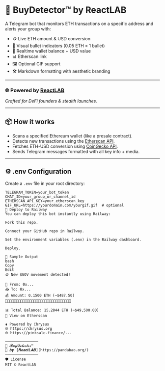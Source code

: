
# 🤖 BuyDetector™ by ReactLAB

A Telegram bot that monitors ETH transactions on a specific address and alerts your group with:

- 🪙 Live ETH amount & USD conversion
- 🔵 Visual bullet indicators (0.05 ETH = 1 bullet)
- 💼 Realtime wallet balance + USD value
- 📊 Etherscan link
- 🖼️ Optional GIF support
- 🛠️ Markdown formatting with aesthetic branding

---

### 🌐 Powered by [ReactLAB](https://pandabao.org/)
_Crafted for DeFi founders & stealth launches._

---

## 📦 How it works

- Scans a specified Ethereum wallet (like a presale contract).
- Detects new transactions using the [Etherscan API](https://etherscan.io/apis).
- Fetches ETH-USD conversion using [CoinGecko API](https://www.coingecko.com/en/api).
- Sends Telegram messages formatted with all key info + media.

---

## ⚙️ .env Configuration

Create a `.env` file in your root directory:

```env
TELEGRAM_TOKEN=your_bot_token
CHAT_ID=your_group_or_channel_id
ETHERSCAN_API_KEY=your_etherscan_key
GIF_URL=https://yourdomain.com/yourgif.gif  # optional
🚀 Deploy to Railway
You can deploy this bot instantly using Railway:

Fork this repo.

Connect your GitHub repo in Railway.

Set the environment variables (.env) in the Railway dashboard.

Deploy.

🧪 Sample Output
bash
Copy
Edit
🪙 New $GOV movement detected!

🔁 From: 0x...
📥 To: 0x...
💰 Amount: 0.1500 ETH (~$487.50)
🔵🔵🔵🔵🔵🔵🔵🔵🔵🔵🔵🔵🔵🔵🔵🔵🔵🔵🔵🔵🔵🔵🔵🔵🔵🔵🔵🔵🔵🔵

📊 Total Balance: 15.2844 ETH (~$49,500.00)
🔗 View on Etherscan

⚱️ Powered by Chrysus  
🌐 https://chrysus.org  
🌐 https://pinksale.finance/...

───────────────  
🤖 𝓑𝓾𝔂𝓓𝓮𝓽𝓮𝓬𝓽𝓸𝓻™  
🔧 𝒃𝒚 [𝑹𝒆𝒂𝒄𝒕𝑳𝑨𝑩](https://pandabao.org/)  
───────────────
🛡️ License
MIT © ReactLAB
